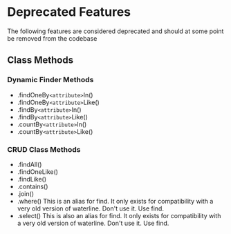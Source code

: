 # Deprecated Features
The following features are considered deprecated and should at some point be removed from the codebase

## Class Methods

### Dynamic Finder Methods

- .findOneBy`<attribute>`In()
- .findOneBy`<attribute>`Like()
- .findBy`<attribute>`In()
- .findBy`<attribute>`Like() 
- .countBy`<attribute>`In()
- .countBy`<attribute>`Like()

### CRUD Class Methods
- .findAll()
- .findOneLike()
- .findLike()
- .contains()
- .join()
- .where() This is an alias for find.  It only exists for compatibility with a very old version of waterline.  Don't use it.  Use find.  
- .select() This is also an alias for find.  It only exists for compatibility with a very old version of waterline.  Don't use it.  Use find. 

